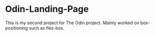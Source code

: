 # Odin-Landing-Page
This is my second project for The Odin project.
Mainly worked on box-positioning such as flex-box.